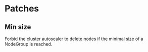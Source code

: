 # Patches

## Min size

Forbid the cluster autoscaler to delete nodes if the minimal size of a NodeGroup is reached.
